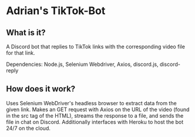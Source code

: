 # Adrian's TikTok-Bot
## What is it?
A Discord bot that replies to TikTok links with the corresponding video file for that link.

Dependencies: Node.js, Selenium Webdriver, Axios, discord.js, discord-reply

## How does it work?
Uses Selenium WebDriver's headless browser to extract data from the given link.
Makes an GET request with Axios on the URL of the video (found in the src tag of the HTML), streams the response to a file, and sends the file in chat on Discord.
Additionally interfaces with Heroku to host the bot 24/7 on the cloud.
